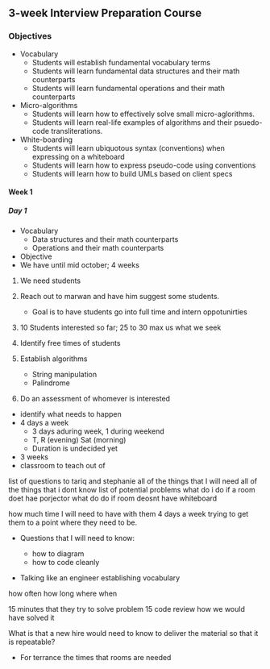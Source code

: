 ## 3-week Interview Preparation Course

### Objectives
* Vocabulary 
	* Students will establish fundamental vocabulary terms
	* Students will learn fundamental data structures and their math counterparts
	* Students will learn fundamental operations and their math counterparts
* Micro-algorithms
	* Students will learn how to effectively solve small micro-aglorithms.
	* Students will learn real-life examples of algorithms and their psuedo-code transliterations.
* White-boarding
	* Students will learn ubiquotous syntax (conventions) when expressing on a whiteboard
	* Students will learn how to express pseudo-code using conventions
	* Students will learn how to build UMLs based on client specs





#### Week 1
##### Day 1
* Vocabulary
	* Data structures and their math counterparts
	* Operations and their math counterparts
* Objective
* We have until mid october; 4 weeks
1. We need students
2. Reach out to marwan and have him suggest some students.
	* Goal is to have students go into full time and intern oppotunirties
4. 10 Students interested so far; 25 to 30 max us what we seek
5. Identify free times of students
6. Establish algorithms
	* String manipulation
	* Palindrome

7. Do an assessment of whomever is interested	

* identify what needs to happen
* 4 days a week
	* 3 days aduring week, 1 during weekend
	* T, R (evening) Sat (morning)
	* Duration is undecided yet
* 3 weeks
* classroom to teach out of


list of questions to tariq and stephanie
all of the things that I will need
all of the things that i dont know
list of potential problems
	what do i do if a room doet hae  porjector
	what do do if room deosnt have whiteboard

how much time I will need to have with them 4 days a week trying to get them to a point where they need to be.


* Questions that I will need to know:
	* how to diagram
	* how to code cleanly

	
* Talking like an engineer establishing vocabulary

	


how often
how long
where
when


15 minutes that they try to solve problem
15 code review 
how we would have solved it


What is that a new hire would need to know to deliver the material so that it is repeatable?


* For terrance the times that rooms are needed
